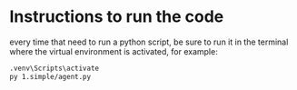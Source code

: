 # Instructions to run the code
every time that need to run a python script, be sure to run it in the terminal where the virtual environment is activated, for example:
```bash
.venv\Scripts\activate
py 1.simple/agent.py
```

